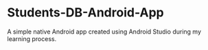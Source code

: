# Students-DB-Android-App
A simple native Android app created using Android Studio during my learning process.
